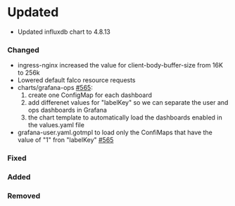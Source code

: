 # Updated

- Updated influxdb chart to 4.8.13

### Changed

- ingress-nginx increased the value for client-body-buffer-size from 16K to 256k
- Lowered default falco resource requests
- charts/grafana-ops [#565](https://github.com/elastisys/compliantkubernetes-apps/pull/565):
  1. create one ConfigMap for each dashboard
  1. add differenet values for "labelKey" so we can separate the user and ops dashboards in Grafana
  1. the chart template to automatically load the dashboards enabled in the values.yaml file
- grafana-user.yaml.gotmpl to load only the ConfiMaps that have the value of "1" fron "labelKey" [#565](https://github.com/elastisys/compliantkubernetes-apps/pull/565)

### Fixed

### Added

### Removed
